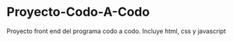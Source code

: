 # Proyecto-Codo-A-Codo
 Proyecto front end del programa codo a codo.
 Incluye html, css y javascript
